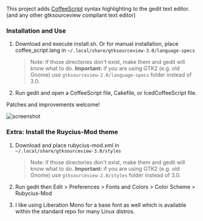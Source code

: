This project adds [CoffeeScript] syntax highlighting to the gedit text editor. (and any other gtksourceview compliant text editor)

[CoffeeScript]: http://coffeescript.org

### Installation and Use

1. Download and execute install.sh. Or for manual installation, place coffee_script.lang in `~/.local/share/gtksourceview-3.0/language-specs`

    > Note: if those directories don't exist, make them and gedit will know what to do.
    > **Important:** if you are using GTK2 (e.g. old Gnome) use `gtksourceview-2.0/language-specs` folder instead of 3.0.

2. Run gedit and open a CoffeeScript file, Cakefile, or IcedCoffeeScript file.

Patches and improvements welcome!

![screenshot](http://wavded.github.com/gedit-coffeescript/screenshot2.png)

### Extra: Install the Ruycius-Mod theme

1. Download and place rubycius-mod.xml in `~/.local/share/gtksourceview-3.0/styles`

    > Note: if those directories don't exist, make them and gedit will know what to do.
    > **Important:** if you are using GTK2 (e.g. old Gnome) use `gtksourceview-2.0/styles` folder instead of 3.0.

2. Run gedit then Edit > Preferences > Fonts and Colors > Color Scheme > Rubycius-Mod

3. I like using Liberation Mono for a base font as well which is available within the standard repo for many Linux distros.

